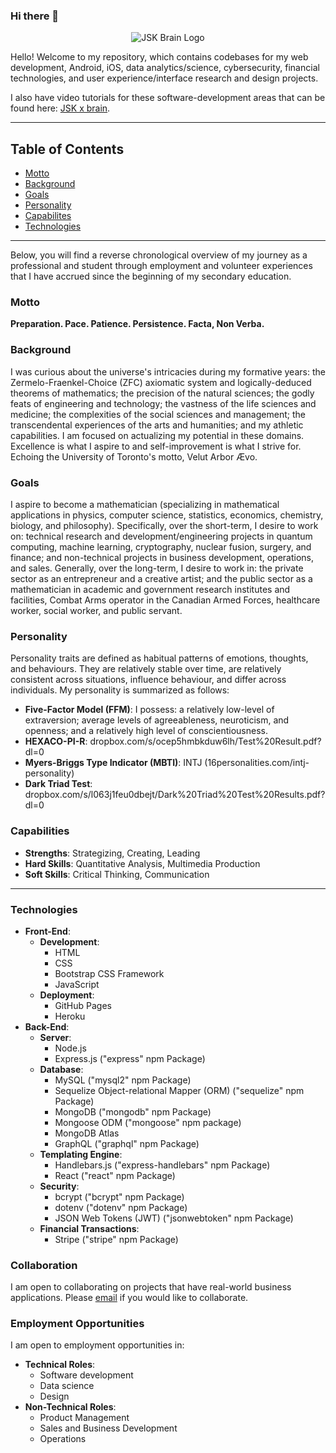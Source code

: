 ### Hi there 👋

<!--
**JaspreetKhela/JaspreetKhela** is a ✨ _special_ ✨ repository because its `README.md` (this file) appears on your GitHub profile.

Here are some ideas to get you started:

- 🔭 I’m currently working on ...
- 🌱 I’m currently learning ...
- 👯 I’m looking to collaborate on ...
- 🤔 I’m looking for help with ...
- 💬 Ask me about ...
- 📫 How to reach me: ...
- 😄 Pronouns: ...
- ⚡ Fun fact: ...
-->
<p align="center">
<img src="https://user-images.githubusercontent.com/80941606/136677607-4351b544-8b61-43e4-b0bc-72c6203a4d53.gif" alt="JSK Brain Logo"/>
</p>

Hello! Welcome to my repository, which contains codebases for my web development, Android, iOS, data analytics/science, cybersecurity, financial technologies, and user experience/interface research and design projects.

I also have video tutorials for these software-development areas that can be found here: [JSK x brain](https://www.youtube.com/user/JaspreetKhela).
__________
## Table of Contents
* [Motto](#motto)
* [Background](#background)
* [Goals](#goals)
* [Personality](#personality)
* [Capabilites](#capabilities)
* [Technologies](#technologies)
__________

Below, you will find a reverse chronological overview of my journey as a professional and student through employment and volunteer experiences that I have accrued since the beginning of my secondary education.

### Motto
**Preparation. Pace. Patience. Persistence. Facta, Non Verba.**

### Background
I was curious about the universe's intricacies during my formative years: the Zermelo-Fraenkel-Choice (ZFC) axiomatic system and logically-deduced theorems of mathematics; the precision of the natural sciences; the godly feats of engineering and technology; the vastness of the life sciences and medicine; the complexities of the social sciences and management; the transcendental experiences of the arts and humanities; and my athletic capabilities. I am focused on actualizing my potential in these domains. Excellence is what I aspire to and self-improvement is what I strive for. Echoing the University of Toronto's motto, Velut Arbor Ævo.

### Goals
I aspire to become a mathematician (specializing in mathematical applications in physics, computer science, statistics, economics, chemistry, biology, and philosophy). Specifically, over the short-term, I desire to work on: technical research and development/engineering projects in quantum computing, machine learning, cryptography, nuclear fusion, surgery, and finance; and non-technical projects in business development, operations, and sales. Generally, over the long-term, I desire to work in: the private sector as an entrepreneur and a creative artist; and the public sector as a mathematician in academic and government research institutes and facilities, Combat Arms operator in the Canadian Armed Forces, healthcare worker, social worker, and public servant.

### Personality
Personality traits are defined as habitual patterns of emotions, thoughts, and behaviours. They are relatively stable over time, are relatively consistent across situations, influence behaviour, and differ across individuals. My personality is summarized as follows:
- **Five-Factor Model (FFM)**: I possess: a relatively low-level of extraversion; average levels of agreeableness, neuroticism, and openness; and a relatively high level of conscientiousness.
- **HEXACO-PI-R**: dropbox.com/s/ocep5hmbkduw6lh/Test%20Result.pdf?dl=0
- **Myers-Briggs Type Indicator (MBTI)**: INTJ (16personalities.com/intj-personality)
- **Dark Triad Test**: dropbox.com/s/l063j1feu0dbejt/Dark%20Triad%20Test%20Results.pdf?dl=0

### Capabilities
- **Strengths**: Strategizing, Creating, Leading
- **Hard Skills**: Quantitative Analysis, Multimedia Production
- **Soft Skills**: Critical Thinking, Communication
__________
### Technologies
* **Front-End**:
  * **Development**:
    * HTML
    * CSS
    * Bootstrap CSS Framework
    * JavaScript
  * **Deployment**:
    * GitHub Pages
    * Heroku
* **Back-End**:
  * **Server**:
    * Node.js
    * Express.js ("express" npm Package)
  * **Database**:
    * MySQL ("mysql2" npm Package)
    * Sequelize Object-relational Mapper (ORM) ("sequelize" npm Package)
    * MongoDB ("mongodb" npm Package)
    * Mongoose ODM ("mongoose" npm package)
    * MongoDB Atlas
    * GraphQL ("graphql" npm Package)
  * **Templating Engine**:
    * Handlebars.js ("express-handlebars" npm Package)
    * React ("react" npm Package)
  * **Security**:
    * bcrypt ("bcrypt" npm Package)
    * dotenv ("dotenv" npm Package)
    * JSON Web Tokens (JWT) ("jsonwebtoken" npm Package)
  * **Financial Transactions**:
    * Stripe ("stripe" npm Package)

### Collaboration
I am open to collaborating on projects that have real-world business applications. Please [email](jaspreet.khela@gmail.com) if you would like to collaborate.

### Employment Opportunities
I am open to employment opportunities in:
* **Technical Roles**:
  * Software development
  * Data science
  * Design
* **Non-Technical Roles**:
  * Product Management
  * Sales and Business Development
  * Operations

